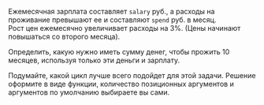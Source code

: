 Ежемесячная зарплата составляет `salary` руб., а расходы на проживание превышают ее и составляют `spend` руб. в месяц.  
Рост цен ежемесячно увеличивает расходы на 3%. (Цены начинают повышаться со второго месяца).

Определить, какую нужно иметь сумму денег, чтобы прожить 10 месяцев, используя только эти деньги и зарплату.

Подумайте, какой цикл лучше всего подойдет для этой задачи. Решение оформите в виде функции, количество позиционных
аргументов и аргументов по умолчанию выбираете вы сами.
